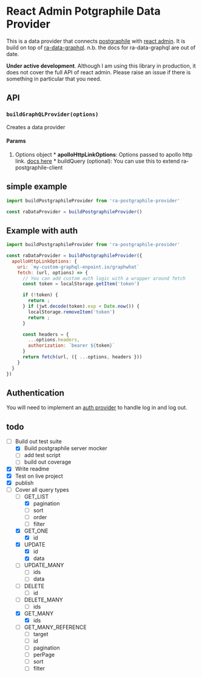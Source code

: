 # React Admin Potgraphile Data Provider

This is a data provider that connects [postgraphile](https://www.graphile.org/postgraphile/) with [react admin](https://github.com/marmelab/react-admin). It is build on top of [ra-data-graphql](https://github.com/marmelab/react-admin/tree/master/packages/ra-data-graphql). n.b. the docs for ra-data-graphql are out of date.

**Under active development**. Although I am using this library in production, it does not cover the full API of react admin. Please raise an issue if there is something in particular that you need.

## API

### `buildGraphQLProvider(options)`
Creates a data provider
#### Params
  1. Options object
    * **apolloHttpLinkOptions**: Options passed to apollo http link. [docs here](https://github.com/apollographql/apollo-link/tree/master/packages/apollo-link-http)
    * buildQuery (optional): You can use this to extend ra-postgraphile-client

## simple example
```js
import buildPostgraphileProvider from 'ra-postgraphile-provider'

const raDataProvider = buildPostgraphileProvider()
```

## Example with auth
```js
import buildPostgraphileProvider from 'ra-postgraphile-provider'

const raDataProvider = buildPostgraphileProvider({
  apolloHttpLinkOptions: {
    uri: `my-custom-graphql-enpoint.io/graphwhat`
    fetch: (url, options) => {
      // You can add custom auth logic with a wrapper around fetch
      const token = localStorage.getItem('token')

      if (!token) {
        return ;
      } if (jwt.decode(token).exp < Date.now()) {
        localStorage.removeItem('token')
        return ;
      }

      const headers = {
        ...options.headers,
        authorization: `bearer ${token}`
      }
      return fetch(url, ({ ...options, headers }))
    }
  }
})
```

## Authentication
You will need to implement an [auth provider](https://marmelab.com/react-admin/Authentication.html) to handle log in and log out.

## todo
  - [ ] Build out test suite
    - [x] Build postgraphile server mocker
    - [ ] add test script
    - [ ] build out coverage
  - [x] Write readme
  - [x] Test on live project
  - [x] publish
  - [ ] Cover all query types
    - [ ] GET_LIST
      - [x] pagination
      - [ ] sort
      - [ ] order
      - [ ] filter
    - [x] GET_ONE
      - [x] id
    - [x] UPDATE
      - [x] id
      - [x] data
    - [ ] UPDATE_MANY
      - [ ] ids
      - [ ] data
    - [ ] DELETE
      - [ ] id
    - [ ] DELETE_MANY
      - [ ] ids
    - [x] GET_MANY
      - [x] ids
    - [ ] GET_MANY_REFERENCE
      - [ ] target
      - [ ] id
      - [ ] pagination
      - [ ] perPage
      - [ ] sort
      - [ ] filter
